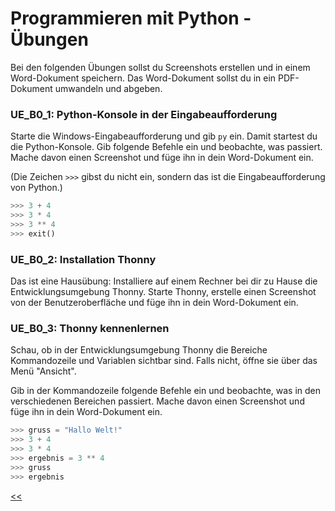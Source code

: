# Programmieren mit Python - Übungen

Bei den folgenden Übungen sollst du Screenshots erstellen und in einem Word-Dokument speichern.
Das Word-Dokument sollst du in ein PDF-Dokument umwandeln und abgeben.


### UE_B0_1: Python-Konsole in der Eingabeaufforderung

Starte die Windows-Eingabeaufforderung und gib `py` ein.
Damit startest du die Python-Konsole.
Gib folgende Befehle ein und beobachte, was passiert.
Mache davon einen Screenshot und füge ihn in dein Word-Dokument ein.

(Die Zeichen `>>>` gibst du nicht ein, sondern das 
ist die Eingabeaufforderung von Python.)

```python
>>> 3 + 4
>>> 3 * 4
>>> 3 ** 4
>>> exit()
```


### UE_B0_2: Installation Thonny

Das ist eine Hausübung:
Installiere auf einem Rechner bei dir zu Hause die Entwicklungsumgebung Thonny.
Starte Thonny, erstelle einen Screenshot von der Benutzeroberfläche 
und füge ihn in dein Word-Dokument ein.

### UE_B0_3: Thonny kennenlernen

Schau, ob in der Entwicklungsumgebung Thonny die Bereiche 
Kommandozeile und Variablen sichtbar sind. Falls nicht,
öffne sie über das Menü "Ansicht".

Gib in der Kommandozeile folgende Befehle ein
und beobachte, was in den verschiedenen Bereichen passiert.
Mache davon einen Screenshot und füge ihn in dein Word-Dokument ein.


```python
>>> gruss = "Hallo Welt!"
>>> 3 + 4
>>> 3 * 4
>>> ergebnis = 3 ** 4
>>> gruss
>>> ergebnis
``` 




[<<](../skriptum/2.0_ProgrammierenMitPython.md)
